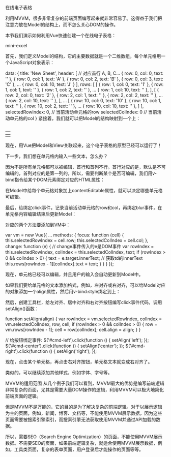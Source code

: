 在线电子表格

利用MVVM，很多非常复杂的前端页面编写起来就非常容易了。这得益于我们把注意力放在Model的结构上，而不怎么关心DOM的操作。

本节我们演示如何利用Vue快速创建一个在线电子表格：

mini-excel

首先，我们定义Model的结构，它的主要数据就是一个二维数组，每个单元格用一个JavaScript对象表示：

data: {
    title: 'New Sheet',
    header: [ // 对应首行 A, B, C...
        { row: 0, col: 0, text: '' },
        { row: 0, col: 1, text: 'A' },
        { row: 0, col: 2, text: 'B' },
        { row: 0, col: 3, text: 'C' },
        ...
        { row: 0, col: 10, text: 'J' }
    ],
    rows: [
        [
        	{ row: 1, col: 0, text: '1' },
        	{ row: 1, col: 1, text: '' },
        	{ row: 1, col: 2, text: '' },
            ...
        	{ row: 1, col: 10, text: '' },
        ],
        [
        	{ row: 2, col: 0, text: '2' },
        	{ row: 2, col: 1, text: '' },
        	{ row: 2, col: 2, text: '' },
            ...
        	{ row: 2, col: 10, text: '' },
        ],
        ...
        [
        	{ row: 10, col: 0, text: '10' },
        	{ row: 10, col: 1, text: '' },
        	{ row: 10, col: 2, text: '' },
            ...
        	{ row: 10, col: 10, text: '' },
        ]
    ],
    selectedRowIndex: 0, // 当前活动单元格的row
    selectedColIndex: 0 // 当前活动单元格的col
}
紧接着，我们就可以把Model的结构映射到一个<table>上：

<table id="sheet">
    <thead>
        <tr>
            <th v-for="cell in header" v-text="cell.text"></th>
        </tr>
    </thead>
    <tbody>
        <tr v-for="tr in rows">
            <td v-for="cell in tr" v-text="cell.text"></td>
        </tr>
    </tbody>
</table>

现在，用Vue把Model和View关联起来，这个电子表格的原型已经可以运行了！

下一步，我们想在单元格内输入一些文本，怎么办？

因为不是所有单元格都可以被编辑，首行和首列不行。首行对应的是<th>，默认是不可编辑的，首列对应的是第一列的<td>，所以，需要判断某个<td>是否可编辑，我们用v-bind指令给某个DOM元素绑定对应的HTML属性：

<td v-for="cell in tr" v-bind:contenteditable="cell.contentEditable" v-text="cell.text"></td>
在Model中给每个单元格对象加上contentEditable属性，就可以决定哪些单元格可编辑。

最后，给<td>绑定click事件，记录当前活动单元格的row和col，再绑定blur事件，在单元格内容编辑结束后更新Model：

<td v-for="cell in tr" v-on:click="focus(cell)" v-on:blur="change" ...></td>
对应的两个方法要添加到VM中：

var vm = new Vue({
    ...
    methods: {
        focus: function (cell) {
            this.selectedRowIndex = cell.row;
            this.selectedColIndex = cell.col;
        },
        change: function (e) {
            // change事件传入的e是DOM事件
            var
                rowIndex = this.selectedRowIndex,
                colIndex = this.selectedColIndex,
                text;
            if (rowIndex > 0 && colIndex > 0) {
                text = e.target.innerText; // 获取td的innerText
                this.rows[rowIndex - 1][colIndex].text = text;
            }
        }
    }
});

现在，单元格已经可以编辑，并且用户的输入会自动更新到Model中。

如果我们要给单元格的文本添加格式，例如，左对齐或右对齐，可以给Model对应的对象添加一个align属性，然后用v-bind:style绑定到<td>上：

<td v-for="cell in tr" ... v-bind:style="{ textAlign: cell.align }"></td>
然后，创建工具栏，给左对齐、居中对齐和右对齐按钮编写click事件代码，调用setAlign()函数：

function setAlign(align) {
    var
        rowIndex = vm.selectedRowIndex,
        colIndex = vm.selectedColIndex,
        row, cell;
    if (rowIndex > 0 && colIndex > 0) {
        row = vm.rows[rowIndex - 1];
        cell = row[colIndex];
        cell.align = align;
    }
}

// 给按钮绑定事件:
$('#cmd-left').click(function () { setAlign('left'); });
$('#cmd-center').click(function () { setAlign('center'); });
$('#cmd-right').click(function () { setAlign('right'); });

现在，点击某个单元格，再点击右对齐按钮，单元格文本就变成右对齐了。

类似的，可以继续添加其他样式，例如字体、字号等。

MVVM的适用范围
从几个例子我们可以看到，MVVM最大的优势是编写前端逻辑非常复杂的页面，尤其是需要大量DOM操作的逻辑，利用MVVM可以极大地简化前端页面的逻辑。

但是MVVM不是万能的，它的目的是为了解决复杂的前端逻辑。对于以展示逻辑为主的页面，例如，新闻，博客、文档等，不能使用MVVM展示数据，因为这些页面需要被搜索引擎索引，而搜索引擎无法获取使用MVVM并通过API加载的数据。

所以，需要SEO（Search Engine Optimization）的页面，不能使用MVVM展示数据。不需要SEO的页面，如果前端逻辑复杂，就适合使用MVVM展示数据，例如，工具类页面，复杂的表单页面，用户登录后才能操作的页面等等。